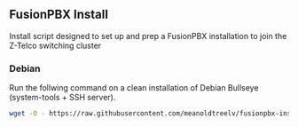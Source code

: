 
FusionPBX Install
--------------------------------------
Install script designed to set up and prep a FusionPBX installation to join the Z-Telco switching cluster


### Debian
Run the follwing command on a clean installation of Debian Bullseye (system-tools + SSH server).

```sh
wget -O - https://raw.githubusercontent.com/meanoldtreelv/fusionpbx-install/master/attended-install.sh | sh;
```
